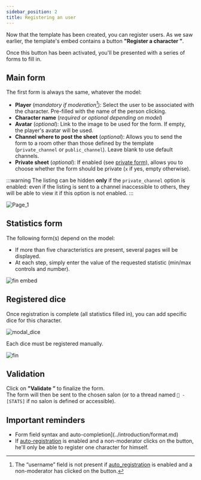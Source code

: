 ```yaml
---
sidebar_position: 2
title: Registering an user
---
```


Now that the template has been created, you can register users. As we saw earlier, the template's embed contains a button **"Register a character ”**.

Once this button has been activated, you'll be presented with a series of forms to fill in.


## Main form

The first form is always the same, whatever the model:

- **Player** (*mandatory if moderation[^2]*): Select the user to be associated with the character. Pre-filled with the name of the person clicking.
- **Character name** (*required or optional depending on model*)  
- **Avatar** (*optional*): Link to the image to be used for the form. If empty, the player's avatar will be used.
- **Channel where to post the sheet** (*optional*): Allows you to send the form to a room other than those defined by the template (`private_channel` or `public_channel`). Leave blank to use default channels.
- **Private sheet** (*optional*): If enabled (see [private form](./model/index.md#next-steps)), allows you to choose whether the form should be private (`x` if yes, empty otherwise).  

:::warning
The listing can be hidden **only** if the `private_channel` option is enabled: even if the listing is sent to a channel inaccessible to others, they will be able to view it if this option is not enabled.
:::

![Page_1](/assets/register/register_user_P1.png)

## Statistics form

The following form(s) depend on the model:  
- If more than five characteristics are present, several pages will be displayed.
- At each step, simply enter the value of the requested statistic (min/max controls and number).

![fin embed](/assets/register/fin_stat.png)


## Registered dice

Once registration is complete (all statistics filled in), you can add specific dice for this character.

![modal_dice](/assets/register/add_dice.png)

Each dice must be registered manually.

![fin](/assets/register/fin_embed.png)


## Validation

Click on **"Validate ”** to finalize the form.  
The form will then be sent to the chosen salon (or to a thread named `📝 - [STATS]` if no salon is defined or accessible).

## Important reminders

- Form field syntax and auto-completion](../introduction/format.md)
- If [auto-registration](../config/self_registration.md) is enabled and a non-moderator clicks on the button, he'll only be able to register one character for himself.

[^1]: It is possible to use a forum, which will automatically create a post for the character. The player (as well as the administrators) will be mentioned in the post. 
[^2]: The “username” field is not present if [auto_registration](../config/self_registration.md) is enabled and a non-moderator has clicked on the button.